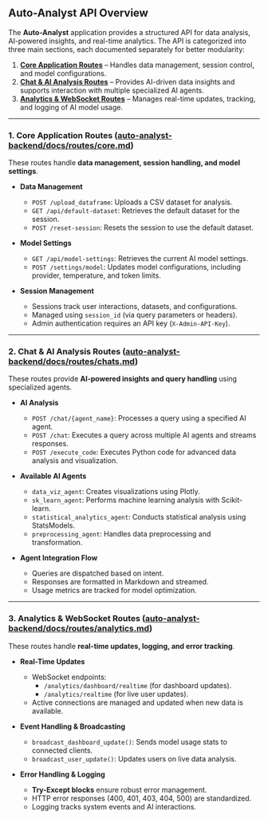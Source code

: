 ## **Auto-Analyst API Overview**  

The **Auto-Analyst** application provides a structured API for data analysis, AI-powered insights, and real-time analytics. The API is categorized into three main sections, each documented separately for better modularity:  

1. **[Core Application Routes](/Auto-Analyst-CS/auto-analyst-backend/docs/routes/core.md)** – Handles data management, session control, and model configurations.  
2. **[Chat & AI Analysis Routes](/Auto-Analyst-CS/auto-analyst-backend/docs/routes/chats.md)** – Provides AI-driven data insights and supports interaction with multiple specialized AI agents.  
3. **[Analytics & WebSocket Routes](/Auto-Analyst-CS/auto-analyst-backend/docs/routes/analytics.md)** – Manages real-time updates, tracking, and logging of AI model usage.  

---

### **1. Core Application Routes ([auto-analyst-backend/docs/routes/core.md](/Auto-Analyst-CS/auto-analyst-backend/docs/routes/core.md))**  

These routes handle **data management, session handling, and model settings**.  

- **Data Management**  
  - `POST /upload_dataframe`: Uploads a CSV dataset for analysis.  
  - `GET /api/default-dataset`: Retrieves the default dataset for the session.  
  - `POST /reset-session`: Resets the session to use the default dataset.  

- **Model Settings**  
  - `GET /api/model-settings`: Retrieves the current AI model settings.  
  - `POST /settings/model`: Updates model configurations, including provider, temperature, and token limits.  

- **Session Management**  
  - Sessions track user interactions, datasets, and configurations.  
  - Managed using `session_id` (via query parameters or headers).  
  - Admin authentication requires an API key (`X-Admin-API-Key`).  

---

### **2. Chat & AI Analysis Routes ([auto-analyst-backend/docs/routes/chats.md](/Auto-Analyst-CS/auto-analyst-backend/docs/routes/chats.md))**  

These routes provide **AI-powered insights and query handling** using specialized agents.  

- **AI Analysis**  
  - `POST /chat/{agent_name}`: Processes a query using a specified AI agent.  
  - `POST /chat`: Executes a query across multiple AI agents and streams responses.  
  - `POST /execute_code`: Executes Python code for advanced data analysis and visualization.  

- **Available AI Agents**  
  - `data_viz_agent`: Creates visualizations using Plotly.  
  - `sk_learn_agent`: Performs machine learning analysis with Scikit-learn.  
  - `statistical_analytics_agent`: Conducts statistical analysis using StatsModels.  
  - `preprocessing_agent`: Handles data preprocessing and transformation.  

- **Agent Integration Flow**  
  - Queries are dispatched based on intent.  
  - Responses are formatted in Markdown and streamed.  
  - Usage metrics are tracked for model optimization.  

---

### **3. Analytics & WebSocket Routes ([auto-analyst-backend/docs/routes/analytics.md](/Auto-Analyst-CS/auto-analyst-backend/docs/routes/analytics.md))**  

These routes handle **real-time updates, logging, and error tracking**.  

- **Real-Time Updates**  
  - WebSocket endpoints:  
    - `/analytics/dashboard/realtime` (for dashboard updates).  
    - `/analytics/realtime` (for live user updates).  
  - Active connections are managed and updated when new data is available.  

- **Event Handling & Broadcasting**  
  - `broadcast_dashboard_update()`: Sends model usage stats to connected clients.  
  - `broadcast_user_update()`: Updates users on live data analysis.  

- **Error Handling & Logging**  
  - **Try-Except blocks** ensure robust error management.  
  - HTTP error responses (400, 401, 403, 404, 500) are standardized.  
  - Logging tracks system events and AI interactions.  
